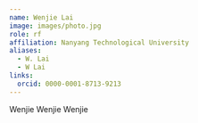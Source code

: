 ```yaml
---
name: Wenjie Lai
image: images/photo.jpg
role: rf
affiliation: Nanyang Technological University
aliases:
  - W. Lai
  - W Lai
links:
  orcid: 0000-0001-8713-9213
---
```


Wenjie Wenjie Wenjie  
